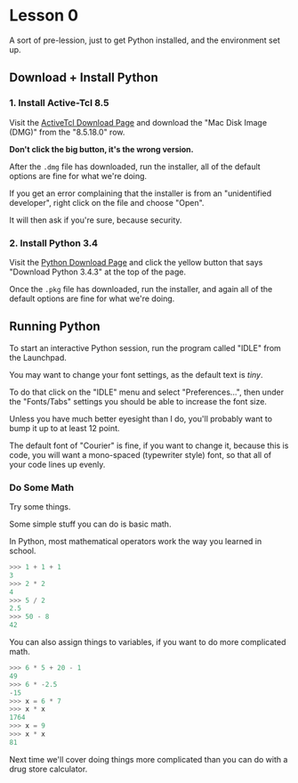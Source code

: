 # Lesson 0 #

A sort of pre-lession, just to get Python installed, and the
environment set up.


## Download + Install Python ##


### 1. Install Active-Tcl 8.5 ###

Visit the
[ActiveTcl Download Page](http://www.activestate.com/activetcl/downloads)
and download the "Mac Disk Image (DMG)" from the "8.5.18.0" row.

**Don't click the big button, it's the wrong version.**


After the `.dmg` file has downloaded, run the installer, all of the
default options are fine for what we're doing.

If you get an error complaining that the installer is from an
"unidentified developer", right click on the file and choose "Open".

It will then ask if you're sure, because security.


### 2. Install Python 3.4 ###

Visit the [Python Download Page](https://www.python.org/downloads/)
and click the yellow button that says "Download Python 3.4.3" at the top of the page.

Once the `.pkg` file has downloaded, run the installer, and again all
of the default options are fine for what we're doing.


## Running Python ##

To start an interactive Python session, run the program called "IDLE"
from the Launchpad.


You may want to change your font settings, as the default text is
*tiny*.

To do that click on the "IDLE" menu and select "Preferences...", then
under the "Fonts/Tabs" settings you should be able to increase the
font size.  

Unless you have much better eyesight than I do, you'll
probably want to bump it up to at least 12 point.


The default font of "Courier" is fine, if you want to change it,
because this is code, you will want a mono-spaced (typewriter style)
font, so that all of your code lines up evenly.


### Do Some Math ###
Try some things.  

Some simple stuff you can do is basic math.


In Python, most mathematical operators work the way you learned in
school.

```python
>>> 1 + 1 + 1
3
>>> 2 * 2
4
>>> 5 / 2
2.5
>>> 50 - 8
42
```


You can also assign things to variables, if you want to do more
complicated math.

```python
>>> 6 * 5 + 20 - 1
49
>>> 6 * -2.5
-15
>>> x = 6 * 7
>>> x * x
1764
>>> x = 9
>>> x * x
81
```


Next time we'll cover doing things more complicated than you can do
with a drug store calculator.
